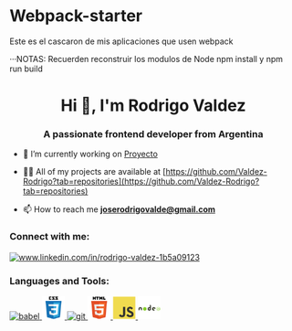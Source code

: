 # Webpack-starter
Este es el cascaron de mis aplicaciones que usen webpack

···NOTAS:
Recuerden reconstruir los modulos de Node
npm install y npm run build

<h1 align="center">Hi 👋, I'm Rodrigo Valdez</h1>
<h3 align="center">A passionate frontend developer from Argentina</h3>

- 🔭 I’m currently working on [Proyecto](https://github.com/Valdez-Rodrigo/Webpack-starter.git)

- 👨‍💻 All of my projects are available at [https://github.com/Valdez-Rodrigo?tab=repositories](https://github.com/Valdez-Rodrigo?tab=repositories)

- 📫 How to reach me **joserodrigovalde@gmail.com**

<h3 align="left">Connect with me:</h3>
<p align="left">
<a href="https://linkedin.com/in/www.linkedin.com/in/rodrigo-valdez-1b5a09123" target="blank"><img align="center" src="https://raw.githubusercontent.com/rahuldkjain/github-profile-readme-generator/master/src/images/icons/Social/linked-in-alt.svg" alt="www.linkedin.com/in/rodrigo-valdez-1b5a09123" height="30" width="40" /></a>
</p>

<h3 align="left">Languages and Tools:</h3>
<p align="left"> <a href="https://babeljs.io/" target="_blank" rel="noreferrer"> <img src="https://www.vectorlogo.zone/logos/babeljs/babeljs-icon.svg" alt="babel" width="40" height="40"/> </a> <a href="https://www.w3schools.com/css/" target="_blank" rel="noreferrer"> <img src="https://raw.githubusercontent.com/devicons/devicon/master/icons/css3/css3-original-wordmark.svg" alt="css3" width="40" height="40"/> </a> <a href="https://git-scm.com/" target="_blank" rel="noreferrer"> <img src="https://www.vectorlogo.zone/logos/git-scm/git-scm-icon.svg" alt="git" width="40" height="40"/> </a> <a href="https://www.w3.org/html/" target="_blank" rel="noreferrer"> <img src="https://raw.githubusercontent.com/devicons/devicon/master/icons/html5/html5-original-wordmark.svg" alt="html5" width="40" height="40"/> </a> <a href="https://developer.mozilla.org/en-US/docs/Web/JavaScript" target="_blank" rel="noreferrer"> <img src="https://raw.githubusercontent.com/devicons/devicon/master/icons/javascript/javascript-original.svg" alt="javascript" width="40" height="40"/> </a> <a href="https://nodejs.org" target="_blank" rel="noreferrer"> <img src="https://raw.githubusercontent.com/devicons/devicon/master/icons/nodejs/nodejs-original-wordmark.svg" alt="nodejs" width="40" height="40"/> </a> </p>


